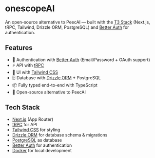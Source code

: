 # onescopeAI

An open-source alternative to PeecAI — built with the [T3 Stack](https://create.t3.gg/) (Next.js, tRPC, Tailwind, Drizzle ORM, PostgreSQL) and [Better Auth](https://better-auth.com/) for authentication.

## Features

- 🔐 Authentication with [Better Auth](https://better-auth.com/) (Email/Password + OAuth support)
- ⚡ API with [tRPC](https://trpc.io/)
- 🎨 UI with [Tailwind CSS](https://tailwindcss.com/)
- 🗄️ Database with [Drizzle ORM](https://orm.drizzle.team/) + PostgreSQL
- 📦 Fully typed end-to-end with TypeScript
- 🚀 Open-source alternative to PeecAI

## Tech Stack

- [Next.js](https://nextjs.org/) (App Router)
- [tRPC](https://trpc.io/) for API
- [Tailwind CSS](https://tailwindcss.com/) for styling
- [Drizzle ORM](https://orm.drizzle.team/) for database schema & migrations
- [PostgreSQL](https://www.postgresql.org/) as database
- [Better Auth](https://better-auth.com/) for authentication
- [Docker](https://www.docker.com/) for local development
